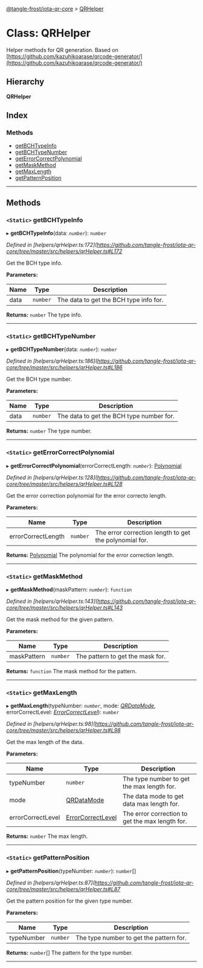 [@tangle-frost/iota-qr-core](../README.md) > [QRHelper](../classes/qrhelper.md)

# Class: QRHelper

Helper methods for QR generation. Based on [https://github.com/kazuhikoarase/qrcode-generator/](https://github.com/kazuhikoarase/qrcode-generator/)

## Hierarchy

**QRHelper**

## Index

### Methods

* [getBCHTypeInfo](qrhelper.md#getbchtypeinfo)
* [getBCHTypeNumber](qrhelper.md#getbchtypenumber)
* [getErrorCorrectPolynomial](qrhelper.md#geterrorcorrectpolynomial)
* [getMaskMethod](qrhelper.md#getmaskmethod)
* [getMaxLength](qrhelper.md#getmaxlength)
* [getPatternPosition](qrhelper.md#getpatternposition)

---

## Methods

<a id="getbchtypeinfo"></a>

### `<Static>` getBCHTypeInfo

▸ **getBCHTypeInfo**(data: *`number`*): `number`

*Defined in [helpers/qrHelper.ts:172](https://github.com/tangle-frost/iota-qr-core/tree/master/src/helpers/qrHelper.ts#L172*

Get the BCH type info.

**Parameters:**

| Name | Type | Description |
| ------ | ------ | ------ |
| data | `number` |  The data to get the BCH type info for. |

**Returns:** `number`
The type info.

___
<a id="getbchtypenumber"></a>

### `<Static>` getBCHTypeNumber

▸ **getBCHTypeNumber**(data: *`number`*): `number`

*Defined in [helpers/qrHelper.ts:186](https://github.com/tangle-frost/iota-qr-core/tree/master/src/helpers/qrHelper.ts#L186*

Get the BCH type number.

**Parameters:**

| Name | Type | Description |
| ------ | ------ | ------ |
| data | `number` |  The data to get the BCH type number for. |

**Returns:** `number`
The type number.

___
<a id="geterrorcorrectpolynomial"></a>

### `<Static>` getErrorCorrectPolynomial

▸ **getErrorCorrectPolynomial**(errorCorrectLength: *`number`*): [Polynomial](polynomial.md)

*Defined in [helpers/qrHelper.ts:128](https://github.com/tangle-frost/iota-qr-core/tree/master/src/helpers/qrHelper.ts#L128*

Get the error correction polynomial for the error correcto length.

**Parameters:**

| Name | Type | Description |
| ------ | ------ | ------ |
| errorCorrectLength | `number` |  The error correction length to get the polynomial for. |

**Returns:** [Polynomial](polynomial.md)
The polynomial for the error correction length.

___
<a id="getmaskmethod"></a>

### `<Static>` getMaskMethod

▸ **getMaskMethod**(maskPattern: *`number`*): `function`

*Defined in [helpers/qrHelper.ts:143](https://github.com/tangle-frost/iota-qr-core/tree/master/src/helpers/qrHelper.ts#L143*

Get the mask method for the given pattern.

**Parameters:**

| Name | Type | Description |
| ------ | ------ | ------ |
| maskPattern | `number` |  The pattern to get the mask for. |

**Returns:** `function`
The mask method for the pattern.

___
<a id="getmaxlength"></a>

### `<Static>` getMaxLength

▸ **getMaxLength**(typeNumber: *`number`*, mode: *[QRDataMode](../enums/qrdatamode.md)*, errorCorrectLevel: *[ErrorCorrectLevel](../enums/errorcorrectlevel.md)*): `number`

*Defined in [helpers/qrHelper.ts:98](https://github.com/tangle-frost/iota-qr-core/tree/master/src/helpers/qrHelper.ts#L98*

Get the max length of the data.

**Parameters:**

| Name | Type | Description |
| ------ | ------ | ------ |
| typeNumber | `number` |  The type number to get the max length for. |
| mode | [QRDataMode](../enums/qrdatamode.md) |  The data mode to get data max length for. |
| errorCorrectLevel | [ErrorCorrectLevel](../enums/errorcorrectlevel.md) |  The error correction to get the max length for. |

**Returns:** `number`
The max length.

___
<a id="getpatternposition"></a>

### `<Static>` getPatternPosition

▸ **getPatternPosition**(typeNumber: *`number`*): `number`[]

*Defined in [helpers/qrHelper.ts:87](https://github.com/tangle-frost/iota-qr-core/tree/master/src/helpers/qrHelper.ts#L87*

Get the pattern position for the given type number.

**Parameters:**

| Name | Type | Description |
| ------ | ------ | ------ |
| typeNumber | `number` |  The type number to get the pattern for. |

**Returns:** `number`[]
The pattern for the type number.

___

